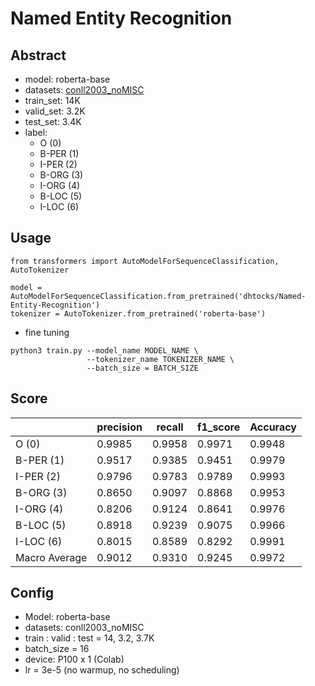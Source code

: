 # Named Entity Recognition

## Abstract

- model: roberta-base
- datasets: [conll2003_noMISC](https://huggingface.co/datasets/Davlan/conll2003_noMISC)
- train_set: 14K
- valid_set: 3.2K
- test_set: 3.4K
- label: 
  - O (0)
  - B-PER (1)
  - I-PER (2)
  - B-ORG (3)
  - I-ORG (4)
  - B-LOC (5)
  - I-LOC (6)



## Usage

```python3
from transformers import AutoModelForSequenceClassification, AutoTokenizer

model = AutoModelForSequenceClassification.from_pretrained('dhtocks/Named-Entity-Recognition')
tokenizer = AutoTokenizer.from_pretrained('roberta-base')
```

- fine tuning 
```shell
python3 train.py --model_name MODEL_NAME \
                 --tokenizer_name TOKENIZER_NAME \
                 --batch_size = BATCH_SIZE 
```

## Score

|               | precision | recall | f1_score | Accuracy |
|---------------|-----------|--------|----------|----------|
| O (0)         | 0.9985    | 0.9958 | 0.9971   | 0.9948   |
| B-PER (1)     | 0.9517    | 0.9385 | 0.9451   | 0.9979   |
| I-PER (2)     | 0.9796    | 0.9783 | 0.9789   | 0.9993   |
| B-ORG (3)     | 0.8650    | 0.9097 | 0.8868   | 0.9953   |
| I-ORG (4)     | 0.8206    | 0.9124 | 0.8641   | 0.9976   |
| B-LOC (5)     | 0.8918    | 0.9239 | 0.9075   | 0.9966   |
| I-LOC (6)     | 0.8015    | 0.8589 | 0.8292   | 0.9991   |
| Macro Average | 0.9012    | 0.9310 | 0.9245   | 0.9972   |


## Config

- Model: roberta-base
- datasets: conll2003_noMISC
- train : valid : test = 14, 3.2, 3.7K
- batch_size = 16
- device: P100 x 1 (Colab)
- lr = 3e-5 (no warmup, no scheduling)
